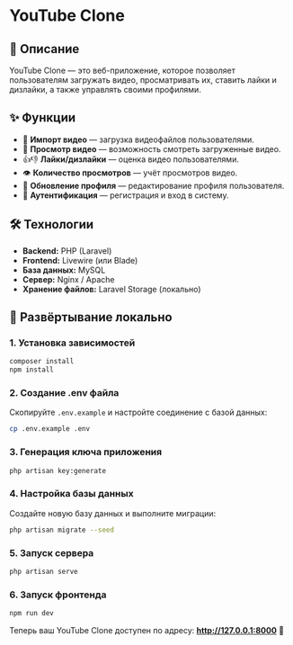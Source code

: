 # YouTube Clone

## 📌 Описание
YouTube Clone — это веб-приложение, которое позволяет пользователям загружать видео, просматривать их, ставить лайки и дизлайки, а также управлять своими профилями.

## ✨ Функции
- 📂 **Импорт видео** — загрузка видеофайлов пользователями.
- 🎥 **Просмотр видео** — возможность смотреть загруженные видео.
- 👍👎 **Лайки/дизлайки** — оценка видео пользователями.
- 👁️ **Количество просмотров** — учёт просмотров видео.
- 🔄 **Обновление профиля** — редактирование профиля пользователя.
- 🔐 **Аутентификация** — регистрация и вход в систему.

## 🛠 Технологии
- **Backend:** PHP (Laravel)
- **Frontend:** Livewire (или Blade)
- **База данных:** MySQL
- **Сервер:** Nginx / Apache
- **Хранение файлов:** Laravel Storage (локально)

## 🚀 Развёртывание локально

### 1. Установка зависимостей
```sh
composer install
npm install
```

### 2. Создание .env файла
Скопируйте `.env.example` и настройте соединение с базой данных:
```sh
cp .env.example .env
```

### 3. Генерация ключа приложения
```sh
php artisan key:generate
```

### 4. Настройка базы данных
Создайте новую базу данных и выполните миграции:
```sh
php artisan migrate --seed
```

### 5. Запуск сервера
```sh
php artisan serve
```

### 6. Запуск фронтенда
```sh
npm run dev
```

Теперь ваш YouTube Clone доступен по адресу: **http://127.0.0.1:8000** 🎉

